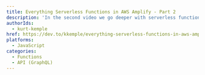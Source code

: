 ```yaml
---
title: Everything Serverless Functions in AWS Amplify - Part 2
description: 'In the second video we go deeper with serverless functions being used as resolvers in AppSync. We take a look at accessing arguments being passed to the function, as well as how to access sibling data in the resolver and how to handle pagination. We did it all using the "amplify mock" command and running the environment locally.'
authorIds:
  - kurt-kemple
href: https://dev.to/kkemple/everything-serverless-functions-in-aws-amplify-part-2-18f2
platforms:
  - JavaScript
categories:
  - Functions
  - API (GraphQL)
---
```

